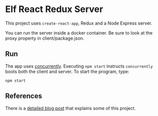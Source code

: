 # Elf React Redux Server

This project uses `create-react-app`, Redux and a Node Express server.

You can run the server inside a docker container. Be sure to look at the proxy property in client/package.json.

## Run

The app uses [concurrently](https://github.com/kimmobrunfeldt/concurrently). Executing `npm start` instructs `concurrently` boots both the client and server. To start the program, type:

```
npm start
```




## References

There is a [detailed blog post](https://www.fullstackreact.com/articles/using-create-react-app-with-a-server/) that explains some of this project.


